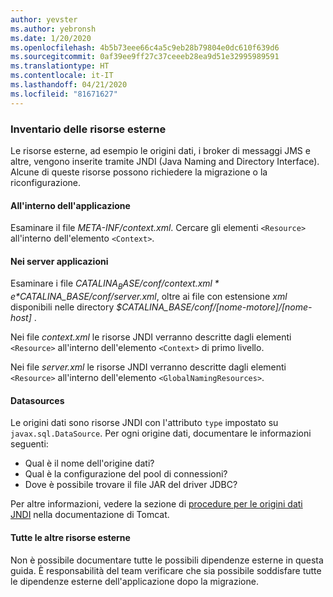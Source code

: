 ```yaml
---
author: yevster
ms.author: yebronsh
ms.date: 1/20/2020
ms.openlocfilehash: 4b5b73eee66c4a5c9eb28b79804e0dc610f639d6
ms.sourcegitcommit: 0af39ee9ff27c37ceeeb28ea9d51e32995989591
ms.translationtype: HT
ms.contentlocale: it-IT
ms.lasthandoff: 04/21/2020
ms.locfileid: "81671627"
---
```

### <a name="inventory-external-resources"></a>Inventario delle risorse esterne

Le risorse esterne, ad esempio le origini dati, i broker di messaggi JMS e altre, vengono inserite tramite JNDI (Java Naming and Directory Interface). Alcune di queste risorse possono richiedere la migrazione o la riconfigurazione.

#### <a name="inside-your-application"></a>All'interno dell'applicazione

Esaminare il file *META-INF/context.xml*. Cercare gli elementi `<Resource>` all'interno dell'elemento `<Context>`.

#### <a name="on-the-application-servers"></a>Nei server applicazioni

Esaminare i file *$CATALINA_BASE/conf/context.xml* e *$CATALINA_BASE/conf/server.xml*, oltre ai file con estensione *xml* disponibili nelle directory *$CATALINA_BASE/conf/[nome-motore]/[nome-host]* .

Nei file *context.xml* le risorse JNDI verranno descritte dagli elementi `<Resource>` all'interno dell'elemento `<Context>` di primo livello.

Nei file *server.xml* le risorse JNDI verranno descritte dagli elementi `<Resource>` all'interno dell'elemento `<GlobalNamingResources>`.

#### <a name="datasources"></a>Datasources

Le origini dati sono risorse JNDI con l'attributo `type` impostato su `javax.sql.DataSource`. Per ogni origine dati, documentare le informazioni seguenti:

* Qual è il nome dell'origine dati?
* Qual è la configurazione del pool di connessioni?
* Dove è possibile trovare il file JAR del driver JDBC?

Per altre informazioni, vedere la sezione di [procedure per le origini dati JNDI](https://tomcat.apache.org/tomcat-9.0-doc/jndi-datasource-examples-howto.html) nella documentazione di Tomcat.

#### <a name="all-other-external-resources"></a>Tutte le altre risorse esterne

Non è possibile documentare tutte le possibili dipendenze esterne in questa guida. È responsabilità del team verificare che sia possibile soddisfare tutte le dipendenze esterne dell'applicazione dopo la migrazione.
